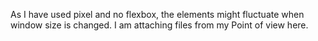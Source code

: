As I have used pixel and no flexbox, the elements might fluctuate when window size is changed.
I am attaching files from my Point of view here.
